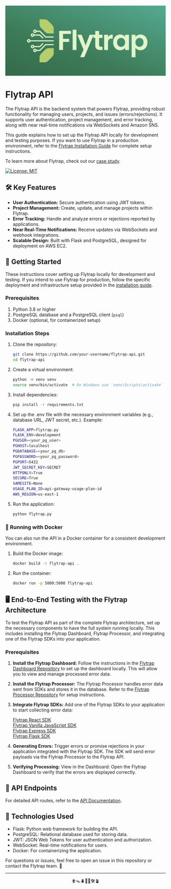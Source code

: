 ![Organization Logo](https://raw.githubusercontent.com/getflytrap/.github/main/profile/flytrap_logo.png)

# Flytrap API

The Flytrap API is the backend system that powers Flytrap, providing robust functionality for managing users, projects, and issues (errors/rejections). It supports user authentication, project management, and error tracking, along with near real-time notifications via WebSockets and Amazon SNS.

This guide explains how to set up the Flytrap API locally for development and testing purposes. If you want to use Flytrap in a production environment, refer to the [Flytrap Installation Guide](https://github.com/getflytrap/flytrap_terraform) for complete setup instructions.

To learn more about Flytrap, check out our [case study](https://getflytrap.github.io/).

[![License: MIT](https://img.shields.io/badge/License-MIT-yellow.svg)](https://opensource.org/licenses/MIT)

## 🛠️ Key Features
- **User Authentication:** Secure authentication using JWT tokens.
- **Project Management:** Create, update, and manage projects within Flytrap.
- **Error Tracking:** Handle and analyze errors or rejections reported by applications.
- **Near Real-Time Notifications:** Receive updates via WebSockets and webhook integrations.
- **Scalable Design:** Built with Flask and PostgreSQL, designed for deployment on AWS EC2.

## 🚀 Getting Started
These instructions cover setting up Flytrap locally for development and testing. If you intend to use Flytrap for production, follow the specific deployment and infrastructure setup provided in the [installation guide](https://github.com/getflytrap/flytrap_terraform).

### Prerequisites

1. Python 3.8 or higher
2. PostgreSQL database and a PostgreSQL client (`psql`)
3. Docker (optional, for containerized setup)

### Installation Steps

1. Clone the repository:

    ```bash
    git clone https://github.com/your-username/flytrap-api.git
    cd flytrap-api
    ```

2. Create a virtual environment:

    ```bash
    python -m venv venv
    source venv/bin/activate  # On Windows use `venv\Scripts\activate`
    ```

3. Install dependencies:

    ```bash
    pip install -r requirements.txt
    ```

4. Set up the .env file with the necessary environment variables (e.g., database URL, JWT secret, etc.). Example:

    ```bash
    FLASK_APP=flytrap.py
    FLASK_ENV=development
    PGUSER=<your_pg_user>
    PGHOST=localhost
    PGDATABASE=<your_pg_db>
    PGPASSWORD=<your_pg_password>
    PGPORT=5432
    JWT_SECRET_KEY=SECRET
    HTTPONLY=True
    SECURE=True
    SAMESITE=None
    USAGE_PLAN_ID=api-gateway-usage-plan-id
    AWS_REGION=us-east-1
    ```

5. Run the application:

    ```bash
    python flytrap.py
    ```

### 🐳 Running with Docker
You can also run the API in a Docker container for a consistent development environment.

1. Build the Docker image:

    ```bash
    docker build -t flytrap-api .
    ```

2. Run the container:

    ```bash
    docker run -p 5000:5000 flytrap-api
    ```

## 🖥️ End-to-End Testing with the Flytrap Architecture
To test the Flytrap API as part of the complete Flytrap architecture, set up the necessary components to have the full system running locally. This includes installing the Flytrap Dashboard, Flytrap Processor, and integrating one of the Flytrap SDKs into your application.

### Prerequisites
1. **Install the Flytrap Dashboard:** Follow the instructions in the [Flytrap Dashboard Repository](https://github.com/getflytrap/flytrap_ui) to set up the dashboard locally. This will allow you to view and manage processed error data.

2. **Install the Flytrap Processor:** The Flytrap Processor handles error data sent from SDKs and stores it in the database. Refer to the [Flytrap Processor Repository](https://github.com/getflytrap/flytrap_processor) for setup instructions.

3. **Integrate Flytrap SDKs:** Add one of the Flytrap SDKs to your application to start collecting error data:

    [Flytrap React SDK](https://github.com/getflytrap/flytrap_react)  
    [Flytrap Vanilla JavaScript SDK](https://github.com/getflytrap/flytrap_javascript)  
    [Flytrap Express SDK](https://github.com/getflytrap/flytrap_express)  
    [Flytrap Flask SDK](https://github.com/getflytrap/flytrap_flask)  

4. **Generating Errors:** Trigger errors or promise rejections in your application integrated with the Flytrap SDK. The SDK will send error payloads via the Flytrap Processor to the Flytrap API. 

5. **Verifying Processing:** View in the Dashboard: Open the Flytrap Dashboard to verify that the errors are displayed correctly.

## 📂 API Endpoints
For detailed API routes, refer to the [API Documentation](https://github.com/getflytrap/flytrap_api/blob/main/docs/api.md).

## 🔧 Technologies Used
- Flask: Python web framework for building the API.
- PostgreSQL: Relational database used for storing data.
- JWT: JSON Web Tokens for user authentication and authorization.
- WebSocket: Real-time notifications for users.
- Docker: For containerizing the application.

For questions or issues, feel free to open an issue in this repository or contact the Flytrap team. 🚀

---

<div align="center">
  🪰🪤🪲🌱🚦🛠️🪴
</div>
